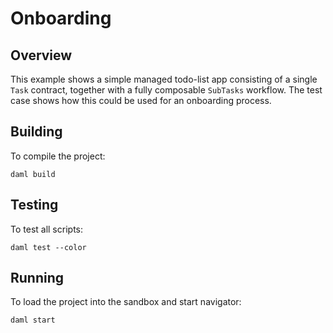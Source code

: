 # Onboarding

## Overview

This example shows a simple managed todo-list app consisting of a single `Task` contract, together with a fully composable `SubTasks` workflow.
The test case shows how this could be used for an onboarding process.

## Building
To compile the project:
```
daml build
```

## Testing
To test all scripts:
```
daml test --color
```

## Running
To load the project into the sandbox and start navigator:
```
daml start
```
